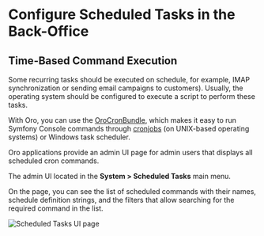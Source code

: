 # Configure Scheduled Tasks in the Back-Office

<a id="index-0"></a>

<a id="book-time-based-command-execution"></a>

## Time-Based Command Execution

Some recurring tasks should be executed on schedule, for example, IMAP synchronization or sending email campaigns to customers). Usually, the operating system should be configured to execute a script to perform these tasks.

With Oro, you can use the <a href="https://github.com/oroinc/platform/tree/4.2/src/Oro/Bundle/CronBundle" target="_blank">OroCronBundle</a>, which makes it easy to run Symfony Console commands through [cronjobs](../../../../backend/cron.md#dev-guide-system-cron-jobs) (on UNIX-based operating systems) or Windows task scheduler.

Oro applications provide an admin UI page for admin users that displays all scheduled cron commands.

The admin UI located in the **System > Scheduled Tasks** main menu.

On the page, you can see the list of scheduled commands with their names, schedule definition strings, and the filters that allow searching for the required command in the list.

![Scheduled Tasks UI page](user/img/system/scheduled_tasks/scheduled_tasks.png)
